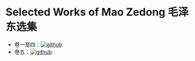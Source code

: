 # Selected Works of Mao Zedong 毛泽东选集

* 卷一至四：[![github](https://img.shields.io/badge/Progress-0%2F159-red)]()
* 卷五：[![github](https://img.shields.io/badge/Progress-4%2F70-red)]()